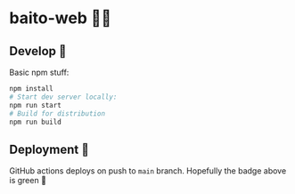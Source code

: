 # baito-web 🧑‍💻

## Develop 🔨

Basic npm stuff:

```bash
npm install
# Start dev server locally:
npm run start
# Build for distribution
npm run build
```

## Deployment 🚀

GitHub actions deploys on push to `main` branch. Hopefully the badge above is green 🤞
